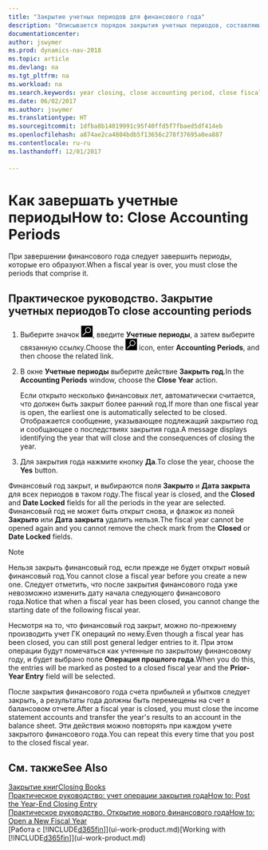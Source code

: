 ```yaml
---
title: "Закрытие учетных периодов для финансового года"
description: "Описывается порядок закрытия учетных периодов, составляющих финансовый год."
documentationcenter: 
author: jswymer
ms.prod: dynamics-nav-2018
ms.topic: article
ms.devlang: na
ms.tgt_pltfrm: na
ms.workload: na
ms.search.keywords: year closing, close accounting period, close fiscal year, bank account detailed trial balance
ms.date: 06/02/2017
ms.author: jswymer
ms.translationtype: HT
ms.sourcegitcommit: 1dfba8b14019991c95f40ffd5f7fbaed5df414eb
ms.openlocfilehash: a874ae2ca4804bdb5f13656c278f37695a0ea887
ms.contentlocale: ru-ru
ms.lasthandoff: 12/01/2017

---
```

# <a name="how-to-close-accounting-periods"></a><span data-ttu-id="c573a-103">Как завершать учетные периоды</span><span class="sxs-lookup"><span data-stu-id="c573a-103">How to: Close Accounting Periods</span></span>
<span data-ttu-id="c573a-104">При завершении финансового года следует завершить периоды, которые его образуют.</span><span class="sxs-lookup"><span data-stu-id="c573a-104">When a fiscal year is over, you must close the periods that comprise it.</span></span>

## <a name="to-close-accounting-periods"></a><span data-ttu-id="c573a-105">Практическое руководство. Закрытие учетных периодов</span><span class="sxs-lookup"><span data-stu-id="c573a-105">To close accounting periods</span></span>
1. <span data-ttu-id="c573a-106">Выберите значок ![Поиск страницы или отчета](media/ui-search/search_small.png "Значок поиска страницы или отчета"), введите **Учетные периоды**, а затем выберите связанную ссылку.</span><span class="sxs-lookup"><span data-stu-id="c573a-106">Choose the ![Search for Page or Report](media/ui-search/search_small.png "Search for Page or Report icon") icon, enter **Accounting Periods**, and then choose the related link.</span></span>
2. <span data-ttu-id="c573a-107">В окне **Учетные периоды** выберите действие **Закрыть год**.</span><span class="sxs-lookup"><span data-stu-id="c573a-107">In the **Accounting Periods** window, choose the **Close Year** action.</span></span>

    <span data-ttu-id="c573a-108">Если открыто несколько финансовых лет, автоматически считается, что должен быть закрыт более ранний год.</span><span class="sxs-lookup"><span data-stu-id="c573a-108">If more than one fiscal year is open, the earliest one is automatically selected to be closed.</span></span> <span data-ttu-id="c573a-109">Отображается сообщение, указывающее подлежащий закрытию год и сообщающее о последствиях закрытия года.</span><span class="sxs-lookup"><span data-stu-id="c573a-109">A message displays identifying the year that will close and the consequences of closing the year.</span></span>
3. <span data-ttu-id="c573a-110">Для закрытия года нажмите кнопку **Да**.</span><span class="sxs-lookup"><span data-stu-id="c573a-110">To close the year, choose the **Yes** button.</span></span>

<span data-ttu-id="c573a-111">Финансовый год закрыт, и выбираются поля **Закрыто** и **Дата закрыта** для всех периодов в таком году.</span><span class="sxs-lookup"><span data-stu-id="c573a-111">The fiscal year is closed, and the **Closed** and **Date Locked** fields for all the periods in the year are selected.</span></span> <span data-ttu-id="c573a-112">Финансовый год не может быть открыт снова, и флажок из полей **Закрыто** или **Дата закрыта** удалить нельзя.</span><span class="sxs-lookup"><span data-stu-id="c573a-112">The fiscal year cannot be opened again and you cannot remove the check mark from the **Closed** or **Date Locked** fields.</span></span>

> [!NOTE]  
>   <span data-ttu-id="c573a-113">Нельзя закрыть финансовый год, если прежде не будет открыт новый финансовый год.</span><span class="sxs-lookup"><span data-stu-id="c573a-113">You cannot close a fiscal year before you create a new one.</span></span> <span data-ttu-id="c573a-114">Следует отметить, что после закрытия финансового года уже невозможно изменить дату начала следующего финансового года.</span><span class="sxs-lookup"><span data-stu-id="c573a-114">Notice that when a fiscal year has been closed, you cannot change the starting date of the following fiscal year.</span></span>

<span data-ttu-id="c573a-115">Несмотря на то, что финансовый год закрыт, можно по-прежнему производить учет ГК операций по нему.</span><span class="sxs-lookup"><span data-stu-id="c573a-115">Even though a fiscal year has been closed, you can still post general ledger entries to it.</span></span> <span data-ttu-id="c573a-116">При этом операции будут помечаться как учтенные по закрытому финансовому году, и будет выбрано поле **Операция прошлого года**.</span><span class="sxs-lookup"><span data-stu-id="c573a-116">When you do this, the entries will be marked as posted to a closed fiscal year and the **Prior-Year Entry** field will be selected.</span></span>

<span data-ttu-id="c573a-117">После закрытия финансового года счета прибылей и убытков следует закрыть, а результаты года должны быть перемещены на счет в балансовом отчете.</span><span class="sxs-lookup"><span data-stu-id="c573a-117">After a fiscal year is closed, you must close the income statement accounts and transfer the year's results to an account in the balance sheet.</span></span> <span data-ttu-id="c573a-118">Эти действия можно повторять при каждом учете закрытого финансового года.</span><span class="sxs-lookup"><span data-stu-id="c573a-118">You can repeat this every time that you post to the closed fiscal year.</span></span>

## <a name="see-also"></a><span data-ttu-id="c573a-119">См. также</span><span class="sxs-lookup"><span data-stu-id="c573a-119">See Also</span></span>
[<span data-ttu-id="c573a-120">Закрытие книг</span><span class="sxs-lookup"><span data-stu-id="c573a-120">Closing Books</span></span>](year-close-books.md)  
[<span data-ttu-id="c573a-121">Практическое руководство: учет операции закрытия года</span><span class="sxs-lookup"><span data-stu-id="c573a-121">How to: Post the Year-End Closing Entry</span></span>](year-how-post-year-end-close-entry.md)  
[<span data-ttu-id="c573a-122">Практическое руководство. Открытие нового финансового года</span><span class="sxs-lookup"><span data-stu-id="c573a-122">How to: Open a New Fiscal Year</span></span>](finance-how-open-new-fiscal-year.md)  
<span data-ttu-id="c573a-123">[Работа с [!INCLUDE[d365fin](includes/d365fin_md.md)]](ui-work-product.md)</span><span class="sxs-lookup"><span data-stu-id="c573a-123">[Working with [!INCLUDE[d365fin](includes/d365fin_md.md)]](ui-work-product.md)</span></span>

